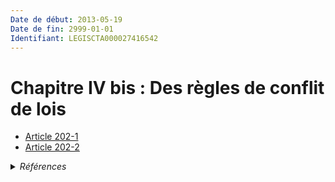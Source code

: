 ```yaml
---
Date de début: 2013-05-19
Date de fin: 2999-01-01
Identifiant: LEGISCTA000027416542
---
```


<h1>Chapitre IV bis : Des règles de conflit de lois</h1>

- [Article 202-1](article_202-1.md)
- [Article 202-2](article_202-2.md)

<details>
  <summary><em>Références</em></summary>

  <h2>Articles faisant référence à la section</h2>
  
  <ul>
    <li>
      <a href="https://legal.tricoteuses.fr//redirection/LEGIARTI000027416464?vers=git&vers=legifrance">LOI n° 2013-404 du 17 mai 2013 ouvrant le mariage aux couples de personnes de même sexe - article 1 ENTIEREMENT_MODIF</a> CREE source
    </li>
  </ul>
</details>
